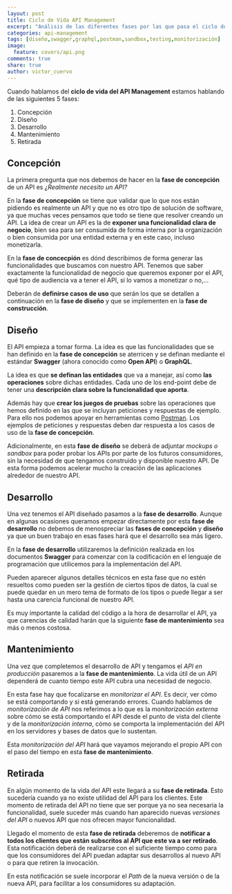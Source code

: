 ```yaml
---
layout: post
title: Ciclo de Vida API Management
excerpt: "Análisis de las diferentes fases por las que pasa el ciclo de vida del API Management, desde la concepción del API hasta su retirada."
categories: api-management
tags: [diseño,swagger,graphql,postman,sandbox,testing,monitorización]
image:
  feature: covers/api.png
comments: true
share: true
author: victor_cuervo
---
```


Cuando hablamos del **ciclo de vida del API Management** estamos hablando de las siguientes 5 fases:

1. Concepción
2. Diseño
3. Desarrollo
4. Mantenimiento
5. Retirada

## Concepción
La primera pregunta que nos debemos de hacer en la **fase de concepción** de un API es *¿Realmente necesito un API?*

En la **fase de concepción** se tiene que validar que lo que nos están pidiendo es realmente un API y que no es otro tipo de solución de software, ya que muchas veces pensamos que todo se tiene que resolver creando un API. La idea de crear un API es la de **exponer una funcionalidad clara de negocio**, bien sea para ser consumida de forma interna por la organización o bien consumida por una entidad externa y en este caso, incluso monetizarla.

En la **fase de concecpión** es dónd describimos de forma generar las funcionalidades que buscamos con nuestro API. Tenemos que saber exactamente la funcionalidad de negocio que queremos exponer por el API, qué tipo de audiencia va a tener el API, si lo vamos a monetizar o no,...

Deberán de **definirse casos de uso** que serán los que se detallen a continuación en la **fase de diseño** y que se implementen en la **fase de construcción**.

## Diseño
El API empieza a tomar forma. La idea es que las funcionalidades que se han definido en la **fase de concepción** se aterricen y se definan mediante el estándar **Swagger** (ahora conocido como **Open API**) o **GraphQL**.

La idea es que **se definan las entidades** que va a manejar, así como **las operaciones** sobre dichas entidades. Cada uno de los end-point debe de tener una **descripción clara sobre la funcionalidad que aporta**.

Además hay que **crear los juegos de pruebas** sobre las operaciones que hemos definido en las que se incluyan peticiones y respuestas de ejemplo. Para ello nos podemos apoyar en herramientas como [Postman][Postman]. Los ejemplos de peticiones y respuestas deben dar respuesta a los casos de uso de la **fase de concepción**.

Adicionalmente, en esta **fase de diseño** se deberá de adjuntar *mockups o sandbox* para poder probar los APIs por parte de los futuros consumidores, sin la necesidad de que tengamos construido y disponible nuestro API. De esta forma podemos acelerar mucho la creación de las aplicaciones alrededor de nuestro API.

## Desarrollo
Una vez tenemos el API diseñado pasamos a la **fase de desarrollo**. Aunque en algunas ocasiones queramos empezar directamente por esta **fase de desarrollo** no debemos de menospreciar las **fases de concepción** y **diseño** ya que un buen trabajo en esas fases hará que el desarrollo sea más ligero.

En la **fase de desarrollo** utilizaremos la definición realizada en los documentos **Swagger** para comenzar con la codificación en el lenguaje de programación que utilicemos para la implementación del API.

Pueden aparecer algunos detalles técnicos en esta fase que no estén resueltos como pueden ser la gestión de ciertos tipos de datos, la cual se puede quedar en un mero tema de formato de los tipos o puede llegar a ser hasta una carencia funcional de nuestro API.

Es muy importante la calidad del código a la hora de desarrollar el API, ya que carencias de calidad harán que la siguiente **fase de mantenimiento** sea más o menos costosa.

## Mantenimiento
Una vez que completemos el desarrollo de API y tengamos el *API en producción* pasaremos a la **fase de mantenimiento**. La vida útil de un API dependerá de cuanto tiempo este API cubra una necesidad de negocio.

En esta fase hay que focalizarse en *monitorizar el API*. Es decir, ver cómo se está comportando y si está generando errores. Cuando hablamos de *monitorización de API* nos referimos a lo que es la *monitorización externa* sobre cómo se está comportando el API desde el punto de vista del cliente y de la *monitorización interna*, cómo se comporta la implementación del API en los servidores y bases de datos que lo sustentan.

Esta *monitorización del API* hará que vayamos mejorando el propio API con el paso del tiempo en esta **fase de mantenimiento**.

## Retirada
En algún momento de la vida del API este llegará a su **fase de retirada**. Esto sucedería cuando ya no existe utilidad del API para los clientes. Este momento de retirada del API no tiene que ser porque ya no sea necesaria la funcionalidad, suele suceder más cuando han aparecido nuevas *versiones del API* o nuevos API que nos ofrecen mayor funcionalidad.

Llegado el momento de esta **fase de retirada** deberemos de **notificar a todos los clientes que están subscritos al API que este va a ser retirado**. Esta notificación deberá de realizarse con el suficiente tiempo como para que los consumidores del API puedan adaptar sus desarrollos al nuevo API o para que retiren la invocación.

En esta notificación se suele incorporar el *Path* de la nueva versión o de la nueva API, para facilitar a los consumidores su adaptación.

[Postman]: {{site.url}}/postman/que-es-postman/
